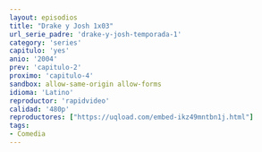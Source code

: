 ```yaml
---
layout: episodios
title: "Drake y Josh 1x03"
url_serie_padre: 'drake-y-josh-temporada-1'
category: 'series'
capitulo: 'yes'
anio: '2004'
prev: 'capitulo-2'
proximo: 'capitulo-4'
sandbox: allow-same-origin allow-forms
idioma: 'Latino'
reproductor: 'rapidvideo'
calidad: '480p'
reproductores: ["https://uqload.com/embed-ikz49mntbn1j.html"]
tags:
- Comedia
---
```












